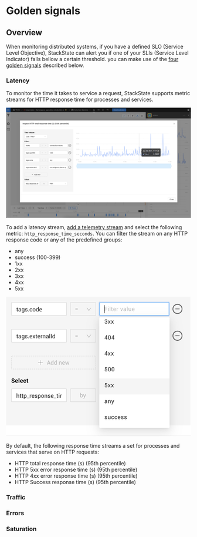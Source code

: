 # Golden signals

## Overview

When monitoring distributed systems, if you have a defined SLO (Service Level Objective), StackState can alert you if one of your SLIs (Service Level Indicator) falls bellow a certain threshold. you can make use of the [four golden signals](https://sre.google/sre-book/monitoring-distributed-systems/#xref_monitoring_golden-signals) described below.

### Latency

To monitor the time it takes to service a request, StackState supports metric streams for HTTP response time for processes and services.

![HTTP total response time (s)](../../images/telemetry/http-response-time.png)

To add a latency stream, [add a telemetry stream](../health-state-and-event-notifications/add-telemetry-to-element.md) and select the following metric: `http_response_time_seconds`. You can filter the stream on any HTTP response code or any of the predefined groups:

- any
- success (100-399)
- 1xx
- 2xx
- 3xx
- 4xx
- 5xx

![HTTP response code](../../images/telemetry/http-code.png)

By default, the following response time streams a set for processes and services that serve on HTTP requests:

- HTTP total response time (s) (95th percentile)
- HTTP 5xx error response time (s) (95th percentile)
- HTTP 4xx error response time (s) (95th percentile)
- HTTP Success response time (s) (95th percentile)

### Traffic


### Errors


### Saturation

